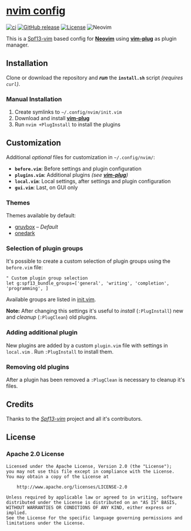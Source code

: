 # [nvim config](https://github.com/offa/nvim-config)

[![ci](https://github.com/offa/nvim-config/actions/workflows/ci.yml/badge.svg)](https://github.com/offa/nvim-config/actions/workflows/ci.yml)
[![GitHub release](https://img.shields.io/github/release/offa/nvim-config.svg)](https://github.com/offa/nvim-config/releases)
[![License](https://img.shields.io/badge/license-Apache2.0-yellow.svg)](LICENSE)
![Neovim](https://img.shields.io/badge/nvim-0.5.0+-green.svg)

This is a [Spf13-vim](https://github.com/spf13/spf13-vim) based config for [**Neovim**](https://neovim.io/) using [**vim-plug**] as plugin manager.

## Installation

Clone or download the repository and ***run*** the **`install.sh`** script *(requires `curl`)*.

### Manual Installation

1. Create symlinks to `~/.config/nvim/init.vim`
1. Download and install [**vim-plug**](https://github.com/junegunn/vim-plug)
1. Run `nvim +PlugInstall` to install the plugins

## Customization

Additional *optional* files for customization in `~/.config/nvim/`:

- **`before.vim`**: Before settings and plugin configuration
- **`plugins.vim`**: Additional plugins *(see [**vim-plug**])*
- **`local.vim`**: Local settings, after settings and plugin configuration
- **`gui.vim`**: Last, on GUI only

### Themes

Themes available by default:

- [gruvbox](https://github.com/morhetz/gruvbox) – *Default*
- [onedark](https://github.com/joshdick/onedark.vim)

### Selection of plugin groups

It's possible to create a custom selection of plugin groups using the `before.vim` file:

```vim
" Custom plugin group selection
let g:spf13_bundle_groups=['general', 'writing', 'completion', 'programming', ]
```

Available groups are listed in [init.vim](./init.vim).

**Note:** After changing this settings it's useful to *install* (`:PlugInstall`) new and *cleanup* (`:PlugClean`) old plugins.

### Adding additional plugin

New plugins are added by a custom `plugin.vim` file with settings in `local.vim` . Run `:PlugInstall` to install them.

### Removing old plugins

After a plugin has been removed a `:PlugClean` is necessary to cleanup it's files.

## Credits

Thanks to the [*Spf13-vim*](https://github.com/spf13/spf13-vim) project and all it's contributors.

## License

### Apache 2.0 License

```text
Licensed under the Apache License, Version 2.0 (the "License");
you may not use this file except in compliance with the License.
You may obtain a copy of the License at

    http://www.apache.org/licenses/LICENSE-2.0

Unless required by applicable law or agreed to in writing, software
distributed under the License is distributed on an "AS IS" BASIS,
WITHOUT WARRANTIES OR CONDITIONS OF ANY KIND, either express or implied.
See the License for the specific language governing permissions and
limitations under the License.
```

[**vim-plug**]: https://github.com/junegunn/vim-plug
